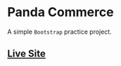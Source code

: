# Panda Commerce

A simple `Bootstrap` practice project.

## [Live Site](https://mhasanjoy.github.io/panda-commerce/)
